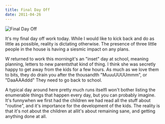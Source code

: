 ```yaml
---
title: Final Day Off
date: 2011-04-26
---
```


![Final Day Off](https://source.unsplash.com/gp8BLyaTaA0/1600x900)

It's my final day off work today. While I would like to kick back and do as little as possible, reality is dictating otherwise. The presence of three little people in the house is having a siesmic impact on any plans.

W returned to work this morningit's an "inset" day at school, meaning planning, letters to new parentsthat kind of thing. I think she was secretly happy to get away from the kids for a few hours. As much as we love them to bits, they do drain you after the thousandth "MuuuUUUUmmm", or "DaaAAAddd" They need to go back to school.

A typical day around here pretty much runs itselfI won't bother listing the enumerable things that happen every day, but you can probably imagine. It's funnywhen we first had the children we had read all the stuff about "routine", and it's importance for the development of the kids. The reality is that it's not about the children at allit's about remaining sane, and getting anything done at all.